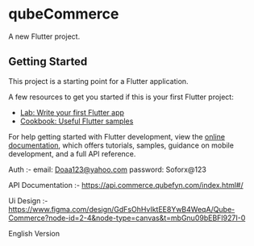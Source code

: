 # qubeCommerce

A new Flutter project.

## Getting Started

This project is a starting point for a Flutter application.

A few resources to get you started if this is your first Flutter project:

- [Lab: Write your first Flutter app](https://docs.flutter.dev/get-started/codelab)
- [Cookbook: Useful Flutter samples](https://docs.flutter.dev/cookbook)

For help getting started with Flutter development, view the
[online documentation](https://docs.flutter.dev/), which offers tutorials,
samples, guidance on mobile development, and a full API reference.



Auth :-
email: Doaa123@yahoo.com
password: Soforx@123

API Documentation :-
https://api.commerce.qubefyn.com/index.html#/

Ui Design :-
https://www.figma.com/design/GdFsOhHvIktEE8YwB4WeqA/Qube-Commerce?node-id=2-4&node-type=canvas&t=mbGnu09bEBFI927I-0

English Version